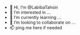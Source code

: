 - 👋 Hi, I’m @LabibaTahsin
- 👀 I’m interested in ...
- 🌱 I’m currently learning ...
- 💞️ I’m looking to collaborate on ...
- 📫 ping me here if needed

<!---
LabibaTahsin/LabibaTahsin is a ✨ special ✨ repository because its `README.md` (this file) appears on your GitHub profile.
You can click the Preview link to take a look at your changes.
--->
